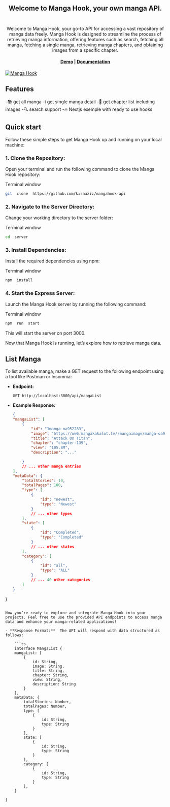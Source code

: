 
<div align="center">
  <h2>
   Welcome to Manga Hook, your own manga API. </br>
  <br />
  </h2>
  <p>
  Welcome to Manga Hook, your go-to API for accessing a vast repository of manga data freely. Manga Hook is designed to streamline the process of retrieving manga information, offering features such as search, fetching all manga, fetching a single manga, retrieving manga chapters, and obtaining images from a specific chapter.
  </p>
</div>
<h4 align="center">
  <a href="https://mangahook.vercel.app">Demo</a> |
  <a href="https://mangahook-api.vercel.app">Documentation</a>
</h4>

<a href="https://mangahook.vercel.app" target="_blank" rel="noopener">
  <picture>
    <img alt="Manga Hook" src="https://mangahook-api.vercel.app/screenshot/list.png" />
  </picture>
</a>

## Features

-📚 get all manga
-ℹ️ get single manga detail
-📖 get chapter list including images
-🔍 search support
-🔥 Nextjs exemple with ready to use hooks

## Quick start

Follow these simple steps to get Manga Hook up and running on your local machine:

### 1.  **Clone the Repository:**

Open your terminal and run the following command to clone the Manga Hook repository:

Terminal window

```bash
git  clone  https://github.com/kiraaziz/mangahook-api
```

### 2.  **Navigate to the Server Directory:**

Change your working directory to the server folder:

Terminal window

```bash
cd  server
```

### 3.  **Install Dependencies:**

Install the required dependencies using npm:

Terminal window

```bash
npm  install
```

### 4.  **Start the Express Server:**

Launch the Manga Hook server by running the following command:

Terminal window

```bash
npm  run  start
```

This will start the server on port 3000.

Now that Manga Hook is running, let’s explore how to retrieve manga data.

## List Manga

To list available manga, make a GET request to the following endpoint using a tool like Postman or Insomnia:

- **Endpoint:**

    ```http
    GET http://localhost:3000/api/mangaList
    ```

- **Example Response:**

    ```json
    {
    "mangaList": [
        {
            "id": "1manga-oa952283",
            "image": "https://ww6.mangakakalot.tv//mangaimage/manga-oa952283.jpg",
            "title": "Attack On Titan",
            "chapter": "chapter-139",
            "view": "105.8M",
            "description": "..."

        }
        // ... other manga entries
    ],
    "metaData": {
        "totalStories": 10,
        "totalPages": 100,
        "type": [
            {
                "id": "newest",
                "type": "Newest"
            }
            // ... other types
        ],
        "state": [
            {
                "id": "Completed",
                "type": "Completed"
            }
            // ... other states
        ],
        "category": [
            {
                "id": "all",
                "type": "ALL"
            }
            // ... 40 other categories
        ]
    }

}

```

Now you’re ready to explore and integrate Manga Hook into your projects. Feel free to use the provided API endpoints to access manga data and enhance your manga-related applications!

- **Response Format:**  The API will respond with data structured as follows:

    ```ts
    interface MangaList {
    mangaList: [
        {
            id: String,
            image: String,
            title: String,
            chapter: String,
            view: String,
            description: String
        }
    ],
    metaData: {
        totalStories: Number,
        totalPages: Number,
        type: [
            {
                id: String,
                type: String
            }
        ],
        state: [
            {
                id: String,
                type: String
            }
        ],
        category: [
            {
                id: String,
                type: String
            }
        ],
    }

}
```
